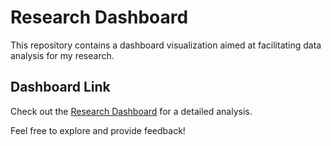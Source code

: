 # Research Dashboard

This repository contains a dashboard visualization aimed at facilitating data analysis for my research.

## Dashboard Link

Check out the [Research Dashboard](https://starrydataviz.streamlit.app/) for a detailed analysis.

Feel free to explore and provide feedback!
